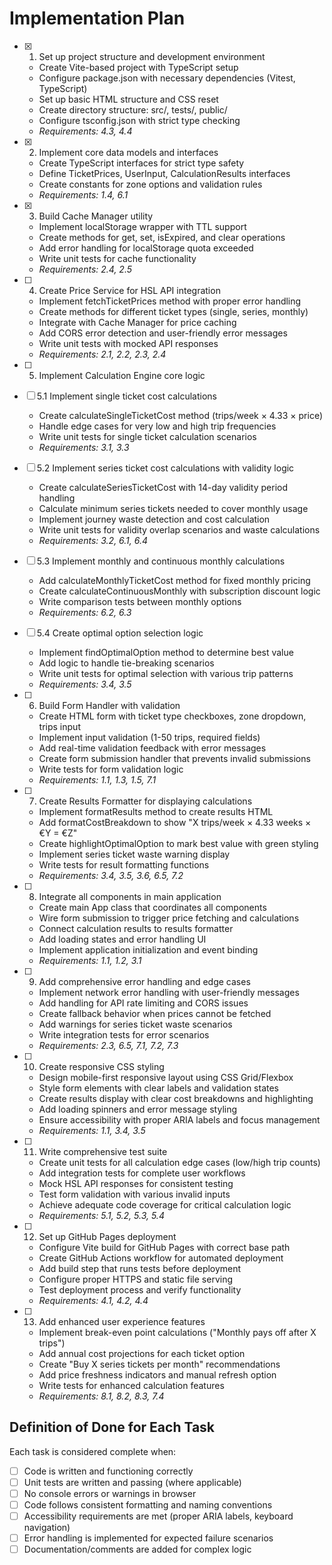 # Implementation Plan

- [x] 1. Set up project structure and development environment
  - Create Vite-based project with TypeScript setup
  - Configure package.json with necessary dependencies (Vitest, TypeScript)
  - Set up basic HTML structure and CSS reset
  - Create directory structure: src/, tests/, public/
  - Configure tsconfig.json with strict type checking
  - _Requirements: 4.3, 4.4_

- [x] 2. Implement core data models and interfaces
  - Create TypeScript interfaces for strict type safety
  - Define TicketPrices, UserInput, CalculationResults interfaces
  - Create constants for zone options and validation rules
  - _Requirements: 1.4, 6.1_

- [x] 3. Build Cache Manager utility
  - Implement localStorage wrapper with TTL support
  - Create methods for get, set, isExpired, and clear operations
  - Add error handling for localStorage quota exceeded
  - Write unit tests for cache functionality
  - _Requirements: 2.4, 2.5_

- [ ] 4. Create Price Service for HSL API integration
  - Implement fetchTicketPrices method with proper error handling
  - Create methods for different ticket types (single, series, monthly)
  - Integrate with Cache Manager for price caching
  - Add CORS error detection and user-friendly error messages
  - Write unit tests with mocked API responses
  - _Requirements: 2.1, 2.2, 2.3, 2.4_

- [ ] 5. Implement Calculation Engine core logic
- [ ] 5.1 Implement single ticket cost calculations
  - Create calculateSingleTicketCost method (trips/week × 4.33 × price)
  - Handle edge cases for very low and high trip frequencies
  - Write unit tests for single ticket calculation scenarios
  - _Requirements: 3.1, 3.3_

- [ ] 5.2 Implement series ticket cost calculations with validity logic
  - Create calculateSeriesTicketCost with 14-day validity period handling
  - Calculate minimum series tickets needed to cover monthly usage
  - Implement journey waste detection and cost calculation
  - Write unit tests for validity overlap scenarios and waste calculations
  - _Requirements: 3.2, 6.1, 6.4_

- [ ] 5.3 Implement monthly and continuous monthly calculations
  - Add calculateMonthlyTicketCost method for fixed monthly pricing
  - Create calculateContinuousMonthly with subscription discount logic
  - Write comparison tests between monthly options
  - _Requirements: 6.2, 6.3_

- [ ] 5.4 Create optimal option selection logic
  - Implement findOptimalOption method to determine best value
  - Add logic to handle tie-breaking scenarios
  - Write unit tests for optimal selection with various trip patterns
  - _Requirements: 3.4, 3.5_

- [ ] 6. Build Form Handler with validation
  - Create HTML form with ticket type checkboxes, zone dropdown, trips input
  - Implement input validation (1-50 trips, required fields)
  - Add real-time validation feedback with error messages
  - Create form submission handler that prevents invalid submissions
  - Write tests for form validation logic
  - _Requirements: 1.1, 1.3, 1.5, 7.1_

- [ ] 7. Create Results Formatter for displaying calculations
  - Implement formatResults method to create results HTML
  - Add formatCostBreakdown to show "X trips/week × 4.33 weeks × €Y = €Z"
  - Create highlightOptimalOption to mark best value with green styling
  - Implement series ticket waste warning display
  - Write tests for result formatting functions
  - _Requirements: 3.4, 3.5, 3.6, 6.5, 7.2_

- [ ] 8. Integrate all components in main application
  - Create main App class that coordinates all components
  - Wire form submission to trigger price fetching and calculations
  - Connect calculation results to results formatter
  - Add loading states and error handling UI
  - Implement application initialization and event binding
  - _Requirements: 1.1, 1.2, 3.1_

- [ ] 9. Add comprehensive error handling and edge cases
  - Implement network error handling with user-friendly messages
  - Add handling for API rate limiting and CORS issues
  - Create fallback behavior when prices cannot be fetched
  - Add warnings for series ticket waste scenarios
  - Write integration tests for error scenarios
  - _Requirements: 2.3, 6.5, 7.1, 7.2, 7.3_

- [ ] 10. Create responsive CSS styling
  - Design mobile-first responsive layout using CSS Grid/Flexbox
  - Style form elements with clear labels and validation states
  - Create results display with clear cost breakdowns and highlighting
  - Add loading spinners and error message styling
  - Ensure accessibility with proper ARIA labels and focus management
  - _Requirements: 1.1, 3.4, 3.5_

- [ ] 11. Write comprehensive test suite
  - Create unit tests for all calculation edge cases (low/high trip counts)
  - Add integration tests for complete user workflows
  - Mock HSL API responses for consistent testing
  - Test form validation with various invalid inputs
  - Achieve adequate code coverage for critical calculation logic
  - _Requirements: 5.1, 5.2, 5.3, 5.4_

- [ ] 12. Set up GitHub Pages deployment
  - Configure Vite build for GitHub Pages with correct base path
  - Create GitHub Actions workflow for automated deployment
  - Add build step that runs tests before deployment
  - Configure proper HTTPS and static file serving
  - Test deployment process and verify functionality
  - _Requirements: 4.1, 4.2, 4.4_

- [ ] 13. Add enhanced user experience features
  - Implement break-even point calculations ("Monthly pays off after X trips")
  - Add annual cost projections for each ticket option
  - Create "Buy X series tickets per month" recommendations
  - Add price freshness indicators and manual refresh option
  - Write tests for enhanced calculation features
  - _Requirements: 8.1, 8.2, 8.3, 7.4_

## Definition of Done for Each Task

Each task is considered complete when:
- [ ] Code is written and functioning correctly
- [ ] Unit tests are written and passing (where applicable)
- [ ] No console errors or warnings in browser
- [ ] Code follows consistent formatting and naming conventions
- [ ] Accessibility requirements are met (proper ARIA labels, keyboard navigation)
- [ ] Error handling is implemented for expected failure scenarios
- [ ] Documentation/comments are added for complex logic

